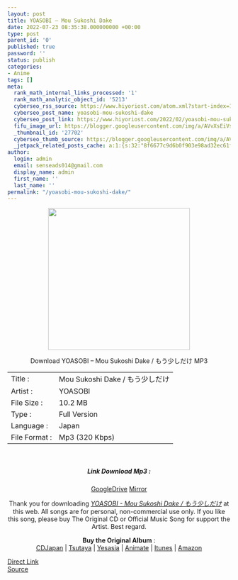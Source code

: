 ```yaml
---
layout: post
title: YOASOBI – Mou Sukoshi Dake
date: 2022-07-23 08:35:38.000000000 +00:00
type: post
parent_id: '0'
published: true
password: ''
status: publish
categories:
- Anime
tags: []
meta:
  rank_math_internal_links_processed: '1'
  rank_math_analytic_object_id: '5213'
  cyberseo_rss_source: https://www.hiyoriost.com/atom.xml?start-index=1
  cyberseo_post_name: yoasobi-mou-sukoshi-dake
  cyberseo_post_link: https://www.hiyoriost.com/2022/02/yoasobi-mou-sukoshi-dake.html
  fifu_image_url: https://blogger.googleusercontent.com/img/a/AVvXsEiVs2xR35K945JbOzCnaOt-oHOsDDTfZVOTckF1_RgF-eKWhFK7oBjwFU2wAACQC1xW5W7o29ONiP2PYxBJVh-NcK-cCHCAeuWOwZS3EViYiGTWpDsnaur8dyF74roM3Pu-aqoy-FYMZK4bKdI1w3kARL_jF9Mqxz1jjuh-_ZO8S95k5HgGvWDBgqFH
  _thumbnail_id: '27702'
  cyberseo_thumb_source: https://blogger.googleusercontent.com/img/a/AVvXsEiVs2xR35K945JbOzCnaOt-oHOsDDTfZVOTckF1_RgF-eKWhFK7oBjwFU2wAACQC1xW5W7o29ONiP2PYxBJVh-NcK-cCHCAeuWOwZS3EViYiGTWpDsnaur8dyF74roM3Pu-aqoy-FYMZK4bKdI1w3kARL_jF9Mqxz1jjuh-_ZO8S95k5HgGvWDBgqFH
  _jetpack_related_posts_cache: a:1:{s:32:"8f6677c9d6b0f903e98ad32ec61f8deb";a:2:{s:7:"expires";i:1663385626;s:7:"payload";a:3:{i:0;a:1:{s:2:"id";i:27687;}i:1;a:1:{s:2:"id";i:27951;}i:2;a:1:{s:2:"id";i:27953;}}}}
author:
  login: admin
  email: senseads014@gmail.com
  display_name: admin
  first_name: ''
  last_name: ''
permalink: "/yoasobi-mou-sukoshi-dake/"
---
```

<div class="separator" style="clear: both; text-align: center;"><img src="{{ site.baseurl }}/assets/2022/07/AVvXsEiVs2xR35K945JbOzCnaOt-oHOsDDTfZVOTckF1_RgF-eKWhFK7oBjwFU2wAACQC1xW5W7o29ONiP2PYxBJVh-NcK-cCHCAeuWOwZS3EViYiGTWpDsnaur8dyF74roM3Pu-aqoy-FYMZK4bKdI1w3kARL_jF9Mqxz1jjuh-_ZO8S95k5HgGvWDBgqFH" border="0" data-original-height="600" data-original-width="600" height="320" width="320" /></div>
<p> 
<p class="blogposting" align="center">Download YOASOBI – Mou Sukoshi Dake / もう少しだけ MP3 </p>
<div class="info2" id="Info">
<table>
<tbody>
<tr>
<td class="tablex">Title :</td>
<td>Mou Sukoshi Dake / もう少しだけ</td>
</tr>
<tr>
<td class="tablex">Artist :</td>
<td>YOASOBI</td>
</tr>
<tr>
<td class="tablex">File Size :</td>
<td>10.2 MB</td>
</tr>
<tr>
<td class="tablex">Type :</td>
<td>Full Version</td>
</tr>
<tr>
<td class="tablex">Language :</td>
<td>Japan</td>
</tr>
<tr>
<td class="tablex">File Format :</td>
<td>Mp3 (320 Kbps)</td>
</tr>
</tbody>
</table>
</div>
<p> <center><br />
<h5 class="linkdownload">Link Download Mp3 :</h5>
<div class="dbox-list"><a href="https://drive.google.com/file/d/1PNKfADDY0PvGg_7ovgkaxaedCNdl9P4o/view?usp=drivesdk" rel="nofollow">GoogleDrive</a> <a href="https://www.mirrored.to/files/XDUCH5LH/Mosukoshidake._links" rel="nofollow">Mirror</a> </div>
<p />
<div class="buycd">Thank you for downloading <u><i>YOASOBI - Mou Sukoshi Dake / もう少しだけ</i></u> at this web. All songs are for personal, non-commercial use only. If you like this song, please buy The Original CD or Official Music Song for support the Artist. Best regard.</div>
<p />
<div class="supotartis"><span class="syclons0"><b>Buy the Original Album</b> : <br /><a href="https://www.cdjapan.co.jp/" target="_blank" rel="noopener">CDJapan</a> | <a href="https://shop.tsutaya.co.jp/" target="_blank" rel="noopener">Tsutaya</a> | <a href="https://www.yesasia.com/" target="_blank" rel="noopener">Yesasia</a> | <a href="https://www.animate-onlineshop.jp/" target="_blank" rel="noopener">Animate</a> | <a href="https://www.apple.com/jp/itunes" target="_blank" rel="noopener">Itunes</a> | <a href="https://amazon.co.jp/" target="_blank" rel="noopener">Amazon</a></span></div>
<p></center>
<link rel="stylesheet" href="https://cdnjs.cloudflare.com/ajax/libs/font-awesome/4.7.0/css/font-awesome.min.css" />
<div class="divbtn"> <a href="https://handymansurrender.com/fihup8buzv?key=94550f7ce39444073321dde3b8782f97" class="btn"><i class="fa fa-download"></i> Direct Link</a> <br /><a href="https://www.hiyoriost.com/2022/02/yoasobi-mou-sukoshi-dake.html">Source</a> </div>
